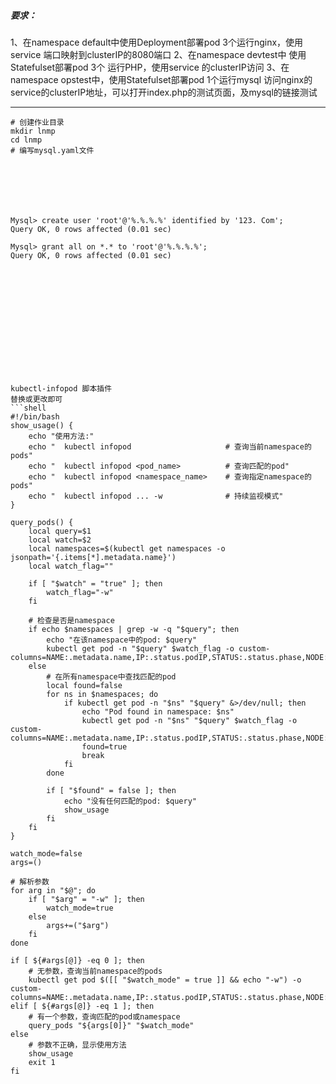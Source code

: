 ##### 要求：
1、在namespace default中使用Deployment部署pod 3个运行nginx，使用service 端口映射到clusterIP的8080端口
2、在namespace devtest中 使用Statefulset部署pod 3个 运行PHP，使用service 的clusterIP访问
3、在namespace opstest中，使用Statefulset部署pod 1个运行mysql
访问nginx的service的clusterIP地址，可以打开index.php的测试页面，及mysql的链接测试
******
```shell
# 创建作业目录
mkdir lnmp
cd lnmp
# 编写mysql.yaml文件







Mysql> create user 'root'@'%.%.%.%' identified by '123. Com';
Query OK, 0 rows affected (0.01 sec)

Mysql> grant all on *.* to 'root'@'%.%.%.%';
Query OK, 0 rows affected (0.01 sec)














kubectl-infopod 脚本插件
替换或更改即可
```shell
#!/bin/bash
show_usage() {
    echo "使用方法:"
    echo "  kubectl infopod                     # 查询当前namespace的pods"
    echo "  kubectl infopod <pod_name>          # 查询匹配的pod"
    echo "  kubectl infopod <namespace_name>    # 查询指定namespace的pods"
    echo "  kubectl infopod ... -w              # 持续监视模式"
}

query_pods() {
    local query=$1
    local watch=$2
    local namespaces=$(kubectl get namespaces -o jsonpath='{.items[*].metadata.name}')
    local watch_flag=""
    
    if [ "$watch" = "true" ]; then
        watch_flag="-w"
    fi
    
    # 检查是否是namespace
    if echo $namespaces | grep -w -q "$query"; then
        echo "在该namespace中的pod: $query"
        kubectl get pod -n "$query" $watch_flag -o custom-columns=NAME:.metadata.name,IP:.status.podIP,STATUS:.status.phase,NODE:.spec.nodeName,IMAGE:.spec.containers[0].image
    else
        # 在所有namespace中查找匹配的pod
        local found=false
        for ns in $namespaces; do
            if kubectl get pod -n "$ns" "$query" &>/dev/null; then
                echo "Pod found in namespace: $ns"
                kubectl get pod -n "$ns" "$query" $watch_flag -o custom-columns=NAME:.metadata.name,IP:.status.podIP,STATUS:.status.phase,NODE:.spec.nodeName,IMAGE:.spec.containers[0].image
                found=true
                break
            fi
        done
        
        if [ "$found" = false ]; then
            echo "没有任何匹配的pod: $query"
            show_usage
        fi
    fi
}

watch_mode=false
args=()

# 解析参数
for arg in "$@"; do
    if [ "$arg" = "-w" ]; then
        watch_mode=true
    else
        args+=("$arg")
    fi
done

if [ ${#args[@]} -eq 0 ]; then
    # 无参数，查询当前namespace的pods
    kubectl get pod $([[ "$watch_mode" = true ]] && echo "-w") -o custom-columns=NAME:.metadata.name,IP:.status.podIP,STATUS:.status.phase,NODE:.spec.nodeName,IMAGE:.spec.containers[0].image
elif [ ${#args[@]} -eq 1 ]; then
    # 有一个参数，查询匹配的pod或namespace
    query_pods "${args[0]}" "$watch_mode"
else
    # 参数不正确，显示使用方法
    show_usage
    exit 1
fi
```